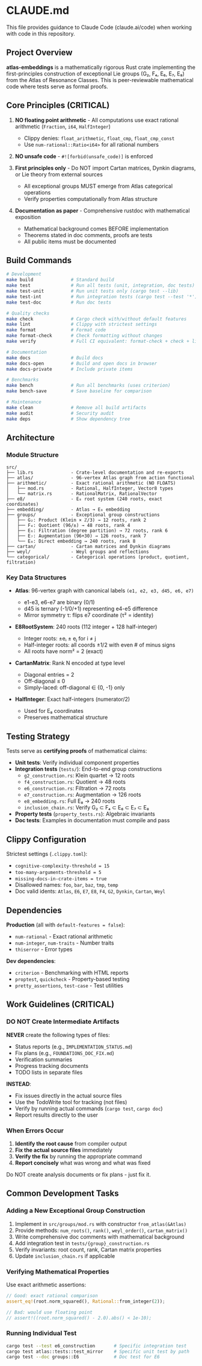 # CLAUDE.md

This file provides guidance to Claude Code (claude.ai/code) when working with code in this repository.

## Project Overview

**atlas-embeddings** is a mathematically rigorous Rust crate implementing the first-principles construction of exceptional Lie groups (G₂, F₄, E₆, E₇, E₈) from the Atlas of Resonance Classes. This is peer-reviewable mathematical code where tests serve as formal proofs.

## Core Principles (CRITICAL)

1. **NO floating point arithmetic** - All computations use exact rational arithmetic (`Fraction`, `i64`, `HalfInteger`)
   - Clippy denies: `float_arithmetic`, `float_cmp`, `float_cmp_const`
   - Use `num-rational::Ratio<i64>` for all rational numbers

2. **NO unsafe code** - `#![forbid(unsafe_code)]` is enforced

3. **First principles only** - Do NOT import Cartan matrices, Dynkin diagrams, or Lie theory from external sources
   - All exceptional groups MUST emerge from Atlas categorical operations
   - Verify properties computationally from Atlas structure

4. **Documentation as paper** - Comprehensive rustdoc with mathematical exposition
   - Mathematical background comes BEFORE implementation
   - Theorems stated in doc comments, proofs are tests
   - All public items must be documented

## Build Commands

```bash
# Development
make build              # Standard build
make test               # Run all tests (unit, integration, doc tests)
make test-unit          # Run unit tests only (cargo test --lib)
make test-int           # Run integration tests (cargo test --test '*')
make test-doc           # Run doc tests

# Quality checks
make check              # Cargo check with/without default features
make lint               # Clippy with strictest settings
make format             # Format code
make format-check       # Check formatting without changes
make verify             # Full CI equivalent: format-check + check + lint + test + docs

# Documentation
make docs               # Build docs
make docs-open          # Build and open docs in browser
make docs-private       # Include private items

# Benchmarks
make bench              # Run all benchmarks (uses criterion)
make bench-save         # Save baseline for comparison

# Maintenance
make clean              # Remove all build artifacts
make audit              # Security audit
make deps               # Show dependency tree
```

## Architecture

### Module Structure

```
src/
├── lib.rs              - Crate-level documentation and re-exports
├── atlas/              - 96-vertex Atlas graph from action functional
├── arithmetic/         - Exact rational arithmetic (NO FLOATS)
│   ├── mod.rs          - Rational, HalfInteger, Vector8 types
│   └── matrix.rs       - RationalMatrix, RationalVector
├── e8/                 - E₈ root system (240 roots, exact coordinates)
├── embedding/          - Atlas → E₈ embedding
├── groups/             - Exceptional group constructions
│   ├── G₂: Product (Klein × ℤ/3) → 12 roots, rank 2
│   ├── F₄: Quotient (96/±) → 48 roots, rank 4
│   ├── E₆: Filtration (degree partition) → 72 roots, rank 6
│   ├── E₇: Augmentation (96+30) → 126 roots, rank 7
│   └── E₈: Direct embedding → 240 roots, rank 8
├── cartan/             - Cartan matrices and Dynkin diagrams
├── weyl/               - Weyl groups and reflections
└── categorical/        - Categorical operations (product, quotient, filtration)
```

### Key Data Structures

- **Atlas**: 96-vertex graph with canonical labels `(e1, e2, e3, d45, e6, e7)`
  - e1-e3, e6-e7 are binary (0/1)
  - d45 is ternary (-1/0/+1) representing e4-e5 difference
  - Mirror symmetry τ: flips e7 coordinate (τ² = identity)

- **E8RootSystem**: 240 roots (112 integer + 128 half-integer)
  - Integer roots: ±eᵢ ± eⱼ for i ≠ j
  - Half-integer roots: all coords ±1/2 with even # of minus signs
  - All roots have norm² = 2 (exact)

- **CartanMatrix<N>**: Rank N encoded at type level
  - Diagonal entries = 2
  - Off-diagonal ≤ 0
  - Simply-laced: off-diagonal ∈ {0, -1} only

- **HalfInteger**: Exact half-integers (numerator/2)
  - Used for E₈ coordinates
  - Preserves mathematical structure

## Testing Strategy

Tests serve as **certifying proofs** of mathematical claims:

- **Unit tests**: Verify individual component properties
- **Integration tests** (`tests/`): End-to-end group constructions
  - `g2_construction.rs`: Klein quartet → 12 roots
  - `f4_construction.rs`: Quotient → 48 roots
  - `e6_construction.rs`: Filtration → 72 roots
  - `e7_construction.rs`: Augmentation → 126 roots
  - `e8_embedding.rs`: Full E₈ → 240 roots
  - `inclusion_chain.rs`: Verify G₂ ⊂ F₄ ⊂ E₆ ⊂ E₇ ⊂ E₈
- **Property tests** (`property_tests.rs`): Algebraic invariants
- **Doc tests**: Examples in documentation must compile and pass

## Clippy Configuration

Strictest settings (`.clippy.toml`):
- `cognitive-complexity-threshold = 15`
- `too-many-arguments-threshold = 5`
- `missing-docs-in-crate-items = true`
- Disallowed names: `foo`, `bar`, `baz`, `tmp`, `temp`
- Doc valid idents: `Atlas`, `E6`, `E7`, `E8`, `F4`, `G2`, `Dynkin`, `Cartan`, `Weyl`

## Dependencies

**Production** (all with `default-features = false`):
- `num-rational` - Exact rational arithmetic
- `num-integer`, `num-traits` - Number traits
- `thiserror` - Error types

**Dev dependencies**:
- `criterion` - Benchmarking with HTML reports
- `proptest`, `quickcheck` - Property-based testing
- `pretty_assertions`, `test-case` - Test utilities

## Work Guidelines (CRITICAL)

### DO NOT Create Intermediate Artifacts

**NEVER** create the following types of files:
- Status reports (e.g., `IMPLEMENTATION_STATUS.md`)
- Fix plans (e.g., `FOUNDATIONS_DOC_FIX.md`)
- Verification summaries
- Progress tracking documents
- TODO lists in separate files

**INSTEAD**:
- Fix issues directly in the actual source files
- Use the TodoWrite tool for tracking (not files)
- Verify by running actual commands (`cargo test`, `cargo doc`)
- Report results directly to the user

### When Errors Occur

1. **Identify the root cause** from compiler output
2. **Fix the actual source files** immediately
3. **Verify the fix** by running the appropriate command
4. **Report concisely** what was wrong and what was fixed

Do NOT create analysis documents or fix plans - just fix it.

## Common Development Tasks

### Adding a New Exceptional Group Construction

1. Implement in `src/groups/mod.rs` with constructor `from_atlas(&Atlas)`
2. Provide methods: `num_roots()`, `rank()`, `weyl_order()`, `cartan_matrix()`
3. Write comprehensive doc comments with mathematical background
4. Add integration test in `tests/{group}_construction.rs`
5. Verify invariants: root count, rank, Cartan matrix properties
6. Update `inclusion_chain.rs` if applicable

### Verifying Mathematical Properties

Use exact arithmetic assertions:
```rust
// Good: exact rational comparison
assert_eq!(root.norm_squared(), Rational::from_integer(2));

// Bad: would use floating point
// assert!((root.norm_squared() - 2.0).abs() < 1e-10);
```

### Running Individual Test

```bash
cargo test --test e6_construction       # Specific integration test
cargo test atlas::tests::test_mirror    # Specific unit test by path
cargo test --doc groups::E6             # Doc test for E6
```
